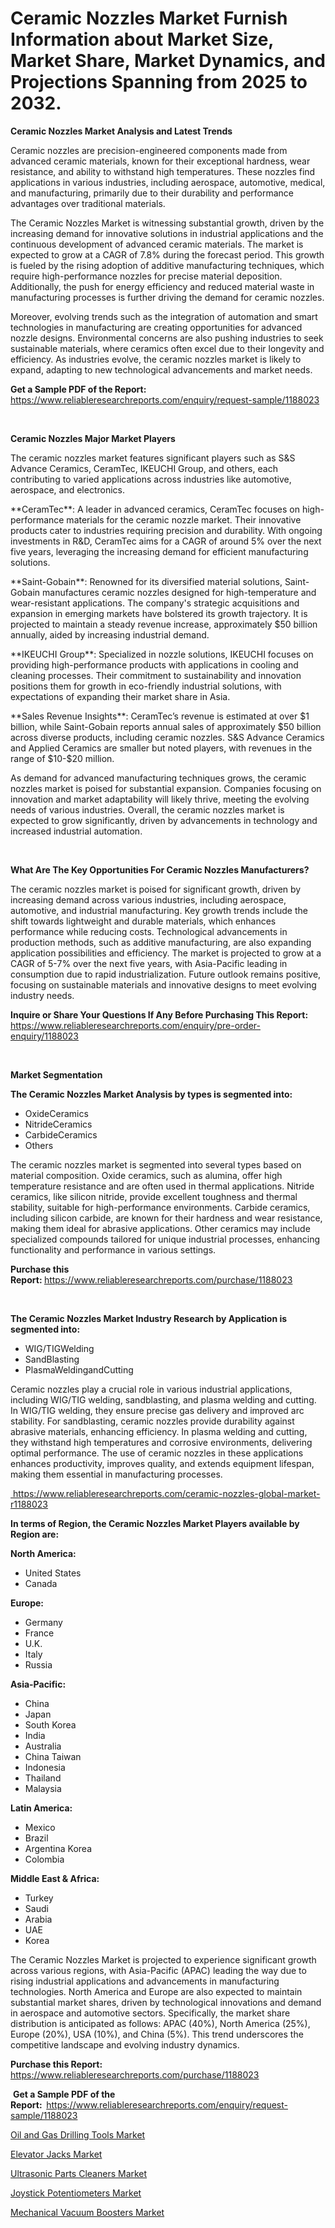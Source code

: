 <p><h1>Ceramic Nozzles Market Furnish Information about Market Size, Market Share, Market Dynamics, and Projections Spanning from 2025 to 2032.</h1></p><p><strong>Ceramic Nozzles Market Analysis and Latest Trends</strong></p>
<p><p>Ceramic nozzles are precision-engineered components made from advanced ceramic materials, known for their exceptional hardness, wear resistance, and ability to withstand high temperatures. These nozzles find applications in various industries, including aerospace, automotive, medical, and manufacturing, primarily due to their durability and performance advantages over traditional materials. </p><p>The Ceramic Nozzles Market is witnessing substantial growth, driven by the increasing demand for innovative solutions in industrial applications and the continuous development of advanced ceramic materials. The market is expected to grow at a CAGR of 7.8% during the forecast period. This growth is fueled by the rising adoption of additive manufacturing techniques, which require high-performance nozzles for precise material deposition. Additionally, the push for energy efficiency and reduced material waste in manufacturing processes is further driving the demand for ceramic nozzles.</p><p>Moreover, evolving trends such as the integration of automation and smart technologies in manufacturing are creating opportunities for advanced nozzle designs. Environmental concerns are also pushing industries to seek sustainable materials, where ceramics often excel due to their longevity and efficiency. As industries evolve, the ceramic nozzles market is likely to expand, adapting to new technological advancements and market needs.</p></p>
<p><strong>Get a Sample PDF of the Report:&nbsp;</strong> <a href="https://www.reliableresearchreports.com/enquiry/request-sample/1188023?utm_campaign=83&utm_medium=2&utm_source=Github&utm_content=ia&utm_term=21022025&utm_id=ceramic-nozzles">https://www.reliableresearchreports.com/enquiry/request-sample/1188023</a></p>
<p>&nbsp;</p>
<p><strong>Ceramic Nozzles Major Market Players</strong></p>
<p><p>The ceramic nozzles market features significant players such as S&S Advance Ceramics, CeramTec, IKEUCHI Group, and others, each contributing to varied applications across industries like automotive, aerospace, and electronics.</p><p>**CeramTec**: A leader in advanced ceramics, CeramTec focuses on high-performance materials for the ceramic nozzle market. Their innovative products cater to industries requiring precision and durability. With ongoing investments in R&D, CeramTec aims for a CAGR of around 5% over the next five years, leveraging the increasing demand for efficient manufacturing solutions.</p><p>**Saint-Gobain**: Renowned for its diversified material solutions, Saint-Gobain manufactures ceramic nozzles designed for high-temperature and wear-resistant applications. The company's strategic acquisitions and expansion in emerging markets have bolstered its growth trajectory. It is projected to maintain a steady revenue increase, approximately $50 billion annually, aided by increasing industrial demand.</p><p>**IKEUCHI Group**: Specialized in nozzle solutions, IKEUCHI focuses on providing high-performance products with applications in cooling and cleaning processes. Their commitment to sustainability and innovation positions them for growth in eco-friendly industrial solutions, with expectations of expanding their market share in Asia.</p><p>**Sales Revenue Insights**: CeramTec’s revenue is estimated at over $1 billion, while Saint-Gobain reports annual sales of approximately $50 billion across diverse products, including ceramic nozzles. S&S Advance Ceramics and Applied Ceramics are smaller but noted players, with revenues in the range of $10-$20 million.</p><p>As demand for advanced manufacturing techniques grows, the ceramic nozzles market is poised for substantial expansion. Companies focusing on innovation and market adaptability will likely thrive, meeting the evolving needs of various industries. Overall, the ceramic nozzles market is expected to grow significantly, driven by advancements in technology and increased industrial automation.</p></p>
<p>&nbsp;</p>
<p><strong>What Are The Key Opportunities For Ceramic Nozzles Manufacturers?</strong></p>
<p><p>The ceramic nozzles market is poised for significant growth, driven by increasing demand across various industries, including aerospace, automotive, and industrial manufacturing. Key growth trends include the shift towards lightweight and durable materials, which enhances performance while reducing costs. Technological advancements in production methods, such as additive manufacturing, are also expanding application possibilities and efficiency. The market is projected to grow at a CAGR of 5-7% over the next five years, with Asia-Pacific leading in consumption due to rapid industrialization. Future outlook remains positive, focusing on sustainable materials and innovative designs to meet evolving industry needs.</p></p>
<p><strong>Inquire or Share Your Questions If Any Before Purchasing This Report:</strong> <a href="https://www.reliableresearchreports.com/enquiry/pre-order-enquiry/1188023?utm_campaign=83&utm_medium=2&utm_source=Github&utm_content=ia&utm_term=21022025&utm_id=ceramic-nozzles">https://www.reliableresearchreports.com/enquiry/pre-order-enquiry/1188023</a></p>
<p>&nbsp;</p>
<p><strong>Market Segmentation</strong></p>
<p><strong>The Ceramic Nozzles Market Analysis by types is segmented into:</strong></p>
<p><ul><li>OxideCeramics</li><li>NitrideCeramics</li><li>CarbideCeramics</li><li>Others</li></ul></p>
<p><p>The ceramic nozzles market is segmented into several types based on material composition. Oxide ceramics, such as alumina, offer high temperature resistance and are often used in thermal applications. Nitride ceramics, like silicon nitride, provide excellent toughness and thermal stability, suitable for high-performance environments. Carbide ceramics, including silicon carbide, are known for their hardness and wear resistance, making them ideal for abrasive applications. Other ceramics may include specialized compounds tailored for unique industrial processes, enhancing functionality and performance in various settings.</p></p>
<p><strong>Purchase this Report:&nbsp;</strong><a href="https://www.reliableresearchreports.com/purchase/1188023?utm_campaign=83&utm_medium=2&utm_source=Github&utm_content=ia&utm_term=21022025&utm_id=ceramic-nozzles">https://www.reliableresearchreports.com/purchase/1188023</a></p>
<p>&nbsp;</p>
<p><strong>The Ceramic Nozzles Market Industry Research by Application is segmented into:</strong></p>
<p><ul><li>WIG/TIGWelding</li><li>SandBlasting</li><li>PlasmaWeldingandCutting</li></ul></p>
<p><p>Ceramic nozzles play a crucial role in various industrial applications, including WIG/TIG welding, sandblasting, and plasma welding and cutting. In WIG/TIG welding, they ensure precise gas delivery and improved arc stability. For sandblasting, ceramic nozzles provide durability against abrasive materials, enhancing efficiency. In plasma welding and cutting, they withstand high temperatures and corrosive environments, delivering optimal performance. The use of ceramic nozzles in these applications enhances productivity, improves quality, and extends equipment lifespan, making them essential in manufacturing processes.</p></p>
<p><a href="https://www.reliableresearchreports.com/ceramic-nozzles-global-market-r1188023?utm_campaign=83&utm_medium=2&utm_source=Github&utm_content=ia&utm_term=21022025&utm_id=ceramic-nozzles">&nbsp;https://www.reliableresearchreports.com/ceramic-nozzles-global-market-r1188023</a></p>
<p><strong>In terms of Region, the Ceramic Nozzles Market Players available by Region are:</strong></p>
<p>
    <p> <strong> North America: </strong>
        <ul>
            <li>United States</li>
            <li>Canada</li>
        </ul>
        </p> 
    <p> <strong> Europe: </strong>
        <ul>
            <li>Germany</li>
            <li>France</li>
            <li>U.K.</li>
            <li>Italy</li>
            <li>Russia</li>
        </ul>
        </p> 
    <p> <strong> Asia-Pacific: </strong>
        <ul>
            <li>China</li>
            <li>Japan</li>
            <li>South Korea</li>
            <li>India</li>
            <li>Australia</li>
            <li>China Taiwan</li>
            <li>Indonesia</li>
            <li>Thailand</li>
            <li>Malaysia</li>
        </ul>
        </p> 
    <p> <strong> Latin America: </strong>
        <ul>
            <li>Mexico</li>
            <li>Brazil</li>
            <li>Argentina Korea</li>
            <li>Colombia</li>
        </ul>
        </p> 
    <p> <strong> Middle East & Africa: </strong>
        <ul>
            <li>Turkey</li>
            <li>Saudi</li>
            <li>Arabia</li>
            <li>UAE</li>
            <li>Korea</li>
        </ul>
    </p>
    </p>
<p><p>The Ceramic Nozzles Market is projected to experience significant growth across various regions, with Asia-Pacific (APAC) leading the way due to rising industrial applications and advancements in manufacturing technologies. North America and Europe are also expected to maintain substantial market shares, driven by technological innovations and demand in aerospace and automotive sectors. Specifically, the market share distribution is anticipated as follows: APAC (40%), North America (25%), Europe (20%), USA (10%), and China (5%). This trend underscores the competitive landscape and evolving industry dynamics.</p></p>
<p><strong>Purchase this Report: </strong><a href="https://www.reliableresearchreports.com/purchase/1188023?utm_campaign=83&utm_medium=2&utm_source=Github&utm_content=ia&utm_term=21022025&utm_id=ceramic-nozzles">https://www.reliableresearchreports.com/purchase/1188023</a></p>
<p>&nbsp;<strong>Get a Sample PDF of the Report:&nbsp;&nbsp;</strong><a href="https://www.reliableresearchreports.com/enquiry/request-sample/1188023?utm_campaign=83&utm_medium=2&utm_source=Github&utm_content=ia&utm_term=21022025&utm_id=ceramic-nozzles">https://www.reliableresearchreports.com/enquiry/request-sample/1188023</a></p>
<p><strong></strong></p>
<p><p><a href="https://github.com/moazugavate/Market-Research-Report-List-1/blob/main/oil-and-gas-drilling-tools-market.md?utm_campaign=83&utm_medium=2&utm_source=Github&utm_content=ia&utm_term=21022025&utm_id=ceramic-nozzles">Oil and Gas Drilling Tools Market</a></p><p><a href="https://github.com/slmagaddam/Market-Research-Report-List-1/blob/main/elevator-jacks-market.md?utm_campaign=83&utm_medium=2&utm_source=Github&utm_content=ia&utm_term=21022025&utm_id=ceramic-nozzles">Elevator Jacks Market</a></p><p><a href="https://github.com/iroldilom/Market-Research-Report-List-1/blob/main/ultrasonic-parts-cleaners-market.md?utm_campaign=83&utm_medium=2&utm_source=Github&utm_content=ia&utm_term=21022025&utm_id=ceramic-nozzles">Ultrasonic Parts Cleaners Market</a></p><p><a href="https://github.com/watzondechao/Market-Research-Report-List-1/blob/main/joystick-potentiometers-market.md?utm_campaign=83&utm_medium=2&utm_source=Github&utm_content=ia&utm_term=21022025&utm_id=ceramic-nozzles">Joystick Potentiometers Market</a></p><p><a href="https://github.com/chkrselia/Market-Research-Report-List-1/blob/main/mechanical-vacuum-boosters-market.md?utm_campaign=83&utm_medium=2&utm_source=Github&utm_content=ia&utm_term=21022025&utm_id=ceramic-nozzles">Mechanical Vacuum Boosters Market</a></p></p>